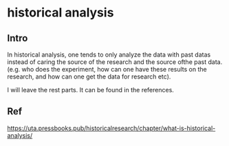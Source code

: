 # historical analysis
## Intro
In historical analysis, one tends to only analyze the data with past datas instead of caring the source of the research and the source ofthe past data.
(e.g. who does the experiment, how can one have these results on the research, and how can one get the data for research etc).

I will leave the rest parts. It can be found in the references.

## Ref
https://uta.pressbooks.pub/historicalresearch/chapter/what-is-historical-analysis/

